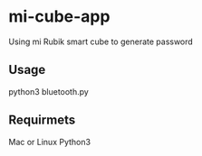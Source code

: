 # mi-cube-app
Using mi Rubik smart cube to generate password

## Usage

python3 bluetooth.py

## Requirmets

Mac or Linux
Python3


